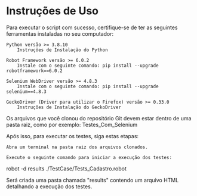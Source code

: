 # Instruções de Uso

Para executar o script com sucesso, certifique-se de ter as seguintes ferramentas instaladas no seu computador:

    Python versão >= 3.8.10
        Instruções de Instalação do Python

    Robot Framework versão >= 6.0.2
        Instale com o seguinte comando: pip install --upgrade robotframework==6.0.2

    Selenium WebDriver versão >= 4.8.3
        Instale com o seguinte comando: pip install --upgrade selenium==4.8.3

    GeckoDriver (Driver para utilizar o Firefox) versão >= 0.33.0
        Instruções de Instalação do GeckoDriver

Os arquivos que você clonou do repositório Git devem estar dentro de uma pasta raiz, como por exemplo: Testes_Com_Selenium

Após isso, para executar os testes, siga estas etapas:

    Abra um terminal na pasta raiz dos arquivos clonados.

    Execute o seguinte comando para iniciar a execução dos testes:

robot -d results ./TestCase/Tests_Cadastro.robot

Será criada uma pasta chamada "results" contendo um arquivo HTML detalhando a execução dos testes.
